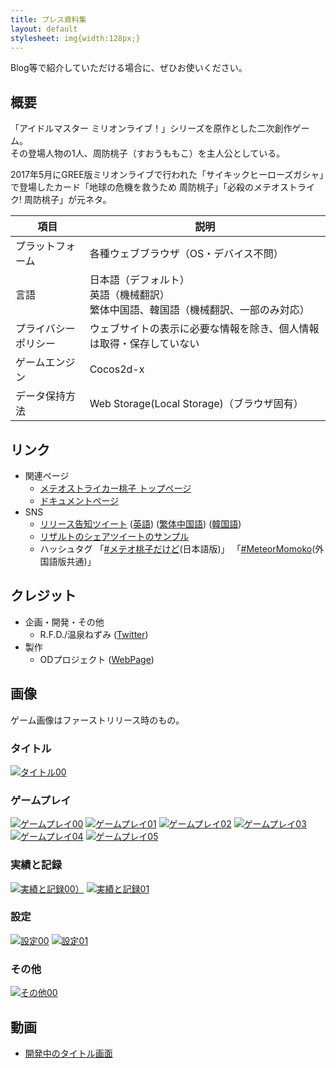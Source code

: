 ```yaml
---
title: プレス資料集
layout: default
stylesheet: img{width:128px;}
---
```

Blog等で紹介していただける場合に、ぜひお使いください。

## 概要
「アイドルマスター ミリオンライブ！」シリーズを原作とした二次創作ゲーム。<br>
その登場人物の1人、周防桃子（すおうももこ）を主人公としている。

2017年5月にGREE版ミリオンライブで行われた「サイキックヒーローズガシャ」で登場したカード「地球の危機を救うため 周防桃子」「必殺のメテオストライク! 周防桃子」が元ネタ。

|項目|説明
|--|--
|プラットフォーム|各種ウェブブラウザ（OS・デバイス不問）
|言語|日本語（デフォルト）<br>英語（機械翻訳）<br>繁体中国語、韓国語（機械翻訳、一部のみ対応）
|プライバシーポリシー|ウェブサイトの表示に必要な情報を除き、個人情報は取得・保存していない|
|ゲームエンジン|Cocos2d-x
|データ保持方法|Web Storage(Local Storage)（ブラウザ固有）


## リンク
- 関連ページ
	- [メテオストライカー桃子 トップページ](https://r-f-d.github.io/MeteorStriker/)
	- [ドキュメントページ](https://r-f-d.github.io/MeteorStriker/doc.html)
- SNS
	- [リリース告知ツイート](https://twitter.com/R_F_D/status/1192069223310188550)
		([英語](https://twitter.com/R_F_D/status/1192071297389350912))
		([繁体中国語](https://twitter.com/R_F_D/status/1192073275184041984))
		([韓国語](https://twitter.com/R_F_D/status/1192072616401485824))
	- [リザルトのシェアツイートのサンプル](https://twitter.com/R_F_D/status/1192069512733937664)
	- ハッシュタグ 「[#メテオ桃子だけど](https://twitter.com/hashtag/メテオ桃子だけど)(日本語版)」 「[#MeteorMomoko](https://twitter.com/hashtag/MeteorMomoko)(外国語版共通)」


## クレジット
- 企画・開発・その他
	- R.F.D./温泉ねずみ ([Twitter](https://twitter.com/R_F_D))
- 製作
	-  ODプロジェクト ([WebPage](odproject.net))


## 画像
ゲーム画像はファーストリリース時のもの。
### タイトル
[![タイトル00](Res/Press/playimage-title00.png)](Res/Press/playimage-title00.png)
### ゲームプレイ
[![ゲームプレイ00](Res/Press/playimage-play00.png)](Res/Press/playimage-play00.png)
[![ゲームプレイ01](Res/Press/playimage-play01.png)](Res/Press/playimage-play01.png)
[![ゲームプレイ02](Res/Press/playimage-play02.png)](Res/Press/playimage-play02.png)
[![ゲームプレイ03](Res/Press/playimage-play03.png)](Res/Press/playimage-play03.png)
[![ゲームプレイ04](Res/Press/playimage-play04.png)](Res/Press/playimage-play04.png)
[![ゲームプレイ05](Res/Press/playimage-play05.png)](Res/Press/playimage-play05.png)
### 実績と記録
[![実績と記録00）](Res/Press/playimage-records00.png)](Res/Press/playimage-records00.png)
[![実績と記録01](Res/Press/playimage-records01.png)](Res/Press/playimage-records01.png)
### 設定
[![設定00](Res/Press/playimage-settings00.png)](Res/Press/playimage-settings00.png)
[![設定01](Res/Press/playimage-settings01.png)](Res/Press/playimage-settings01.png)
### その他
[![その他00](Res/thumbnail.png)](Res/thumbnail.png)


## 動画
- [開発中のタイトル画面](https://twitter.com/R_F_D/status/1158364928475983872)

